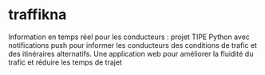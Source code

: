 # traffikna
Information en temps réel pour les conducteurs : projet TIPE Python avec notifications push pour informer les conducteurs des conditions de trafic et des itinéraires alternatifs. Une application web pour améliorer la fluidité du trafic et réduire les temps de trajet
